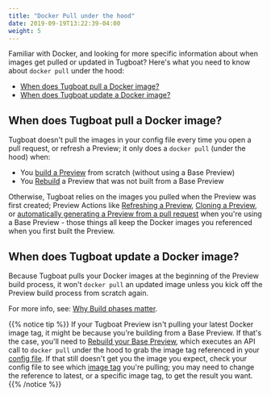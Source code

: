 ```yaml
---
title: "Docker Pull under the hood"
date: 2019-09-19T13:22:39-04:00
weight: 5
---
```


Familiar with Docker, and looking for more specific information about when
images get pulled or updated in Tugboat? Here's what you need to know about
`docker pull` under the hood:

- [When does Tugboat pull a Docker image?](#when-does-tugboat-pull-a-docker-image)
- [When does Tugboat update a Docker image?](#when-does-tugboat-update-a-docker-image)

## When does Tugboat pull a Docker image?

Tugboat doesn't pull the images in your config file every time you open a pull
request, or refresh a Preview; it only does a `docker pull` (under the hood)
when:

- You [build a Preview](/building-a-preview/administer-previews/build-previews/)
  from scratch (without using a Base Preview)
- You
  [Rebuild](/building-a-preview/administer-previews/change-or-update-previews/#rebuild-previews)
  a Preview that was not built from a Base Preview

Otherwise, Tugboat relies on the images you pulled when the Preview was first
created; Preview Actions like
[Refreshing a Preview](/building-a-preview/administer-previews/change-or-update-previews/#refresh-previews),
[Cloning a Preview](/building-a-preview/administer-previews/build-previews/#duplicate-a-preview),
or
[automatically generating a Preview from a pull request](/building-a-preview/automate-previews/auto-generate/)
when you're using a Base Preview - those things all keep the Docker images you
referenced when you first built the Preview.

## When does Tugboat update a Docker image?

Because Tugboat pulls your Docker images at the beginning of the Preview build
process, it won't `docker pull` an updated image unless you kick off the Preview
build process from scratch again.

For more info, see:
[Why Build phases matter](/building-a-preview/preview-deep-dive/how-previews-work/#why-build-phases-matter).

{{% notice tip %}} If your Tugboat Preview isn't pulling your latest Docker
image tag, it might be because you're building from a Base Preview. If that's
the case, you'll need to
[Rebuild your Base Preview](/building-a-preview/work-with-base-previews/change-or-update/#change-a-base-preview),
which executes an API call to `docker pull` under the hood to grab the image tag
referenced in your
[config file](/setting-up-tugboat/create-a-tugboat-config-file). If that still
doesn't get you the image you expect, check your config file to see which
[image tag](../image-version-tags/) you're pulling; you may need to change the
reference to latest, or a specific image tag, to get the result you want.
{{% /notice %}}
